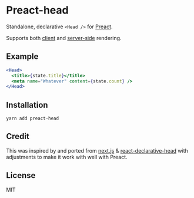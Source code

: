 # Preact-head

Standalone, declarative `<Head />` for [Preact](https://github.com/developit/preact).

Supports both [client](example/client.js) and [server-side](example/server.js) rendering.

## Example

```jsx
<Head>
  <title>{state.title}</title>
  <meta name="Whatever" content={state.count} />
</Head>
```

## Installation

```
yarn add preact-head
```

## Credit

This was inspired by and ported from [next.js](https://github.com/zeit/next.js) & [react-declarative-head](https://github.com/josepapaianni/react-declarative-head) with adjustments to make it work with well with Preact.

## License

MIT
